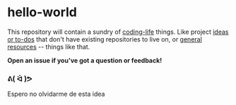 hello-world
===========

This repository will contain a sundry of [coding-life](code-life.md) things. Like project [ideas or to-dos](http://github.com/jlord/hello-world/issues) that don't have existing repositories to live on, or [general resources](code-life.md) -- things like that.

**Open an issue if you've got a question or feedback!**

### ᕕ( ᐛ )ᕗ
Espero no olvidarme de esta idea
